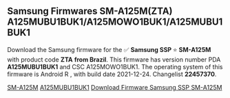 <h2>Samsung Firmwares SM-A125M(ZTA) A125MUBU1BUK1/A125MOWO1BUK1/A125MUBU1BUK1</h2>
Download the Samsung firmware for the ✅ <strong>Samsung SSP </strong> ⭐ <strong>SM-A125M</strong> with product code <strong>ZTA</strong> <strong> from Brazil</strong>. This firmware has version number PDA <strong>A125MUBU1BUK1</strong> and CSC A125MOWO1BUK1. The operating system of this firmware is Android R , with build date 2021-12-24. Changelist <strong>22457370</strong>.

[SM-A125M](https://samfirm.shop/samsung/model/SM-A125M)
[A125MUBU1BUK1](https://samfirm.shop/samsung/pda/A125MUBU1BUK1)
[Download Firmware Samsung SSP SM-A125M](https://samfirm.shop/samsung/firmware/485209)
